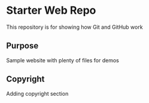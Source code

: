 # Starter Web Repo

This repository is for showing how Git and GitHub work

## Purpose

Sample website with plenty of files for demos

## Copyright

Adding copyright section